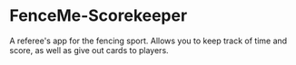 # FenceMe-Scorekeeper

A referee's app for the fencing sport. Allows you to keep track of time and score, as well as give out cards to players.
